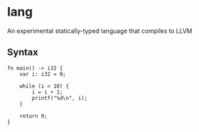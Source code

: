 # lang
An experimental statically-typed language that compiles to LLVM

## Syntax
```lang
fn main() -> i32 {
    var i: i32 = 0;
    
    while (i < 10) {
        i = i + 1;
        printf("%d\n", i);
    }
    
    return 0;
}
```
